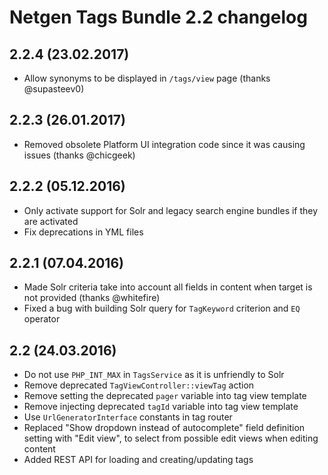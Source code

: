 Netgen Tags Bundle 2.2 changelog
================================

2.2.4 (23.02.2017)
------------------

* Allow synonyms to be displayed in `/tags/view` page (thanks @supasteev0)

2.2.3 (26.01.2017)
------------------

* Removed obsolete Platform UI integration code since it was causing issues (thanks @chicgeek)

2.2.2 (05.12.2016)
------------------

* Only activate support for Solr and legacy search engine bundles if they are activated
* Fix deprecations in YML files

2.2.1 (07.04.2016)
------------------

* Made Solr criteria take into account all fields in content when target is not provided (thanks @whitefire)
* Fixed a bug with building Solr query for `TagKeyword` criterion and `EQ` operator

2.2 (24.03.2016)
----------------

* Do not use `PHP_INT_MAX` in `TagsService` as it is unfriendly to Solr
* Remove deprecated `TagViewController::viewTag` action
* Remove setting the deprecated `pager` variable into tag view template
* Remove injecting deprecated `tagId` variable into tag view template
* Use `UrlGeneratorInterface` constants in tag router
* Replaced "Show dropdown instead of autocomplete" field definition setting with "Edit view", to select from possible edit views when editing content
* Added REST API for loading and creating/updating tags
